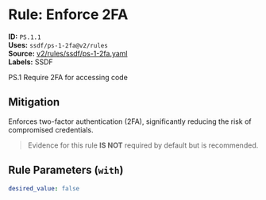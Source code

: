 # Rule: Enforce 2FA  
**ID:** `PS.1.1`  
**Uses:** `ssdf/ps-1-2fa@v2/rules`  
**Source:** [v2/rules/ssdf/ps-1-2fa.yaml](https://github.com/scribe-public/sample-policies/v2/rules/ssdf/ps-1-2fa.yaml)  
**Labels:** SSDF  

PS.1 Require 2FA for accessing code


## Mitigation  
Enforces two-factor authentication (2FA), significantly reducing the risk of compromised credentials.


> Evidence for this rule **IS NOT** required by default but is recommended.


## Rule Parameters (`with`)  
```yaml
desired_value: false
```

